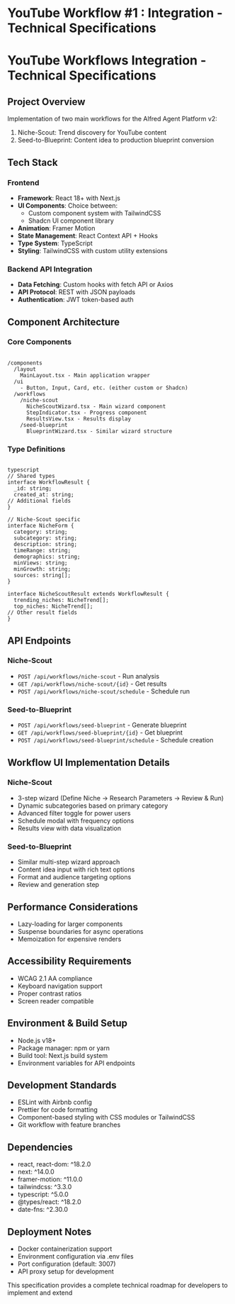 # YouTube Workflow #1 :  Integration - Technical Specifications

# YouTube Workflows Integration - Technical Specifications

## Project Overview

Implementation of two main workflows for the Alfred Agent Platform v2:

1. Niche-Scout: Trend discovery for YouTube content
2. Seed-to-Blueprint: Content idea to production blueprint conversion

## Tech Stack

### Frontend

- **Framework**: React 18+ with Next.js
- **UI Components**: Choice between:
    - Custom component system with TailwindCSS
    - Shadcn UI component library
- **Animation**: Framer Motion
- **State Management**: React Context API + Hooks
- **Type System**: TypeScript
- **Styling**: TailwindCSS with custom utility extensions

### Backend API Integration

- **Data Fetching**: Custom hooks with fetch API or Axios
- **API Protocol**: REST with JSON payloads
- **Authentication**: JWT token-based auth

## Component Architecture

### Core Components

```

/components
  /layout
    MainLayout.tsx - Main application wrapper
  /ui
    - Button, Input, Card, etc. (either custom or Shadcn)
  /workflows
    /niche-scout
      NicheScoutWizard.tsx - Main wizard component
      StepIndicator.tsx - Progress component
      ResultsView.tsx - Results display
    /seed-blueprint
      BlueprintWizard.tsx - Similar wizard structure

```

### Type Definitions

```tsx

typescript
// Shared types
interface WorkflowResult {
  _id: string;
  created_at: string;
// Additional fields
}

// Niche-Scout specific
interface NicheForm {
  category: string;
  subcategory: string;
  description: string;
  timeRange: string;
  demographics: string;
  minViews: string;
  minGrowth: string;
  sources: string[];
}

interface NicheScoutResult extends WorkflowResult {
  trending_niches: NicheTrend[];
  top_niches: NicheTrend[];
// Other result fields
}

```

## API Endpoints

### Niche-Scout

- `POST /api/workflows/niche-scout` - Run analysis
- `GET /api/workflows/niche-scout/{id}` - Get results
- `POST /api/workflows/niche-scout/schedule` - Schedule run

### Seed-to-Blueprint

- `POST /api/workflows/seed-blueprint` - Generate blueprint
- `GET /api/workflows/seed-blueprint/{id}` - Get blueprint
- `POST /api/workflows/seed-blueprint/schedule` - Schedule creation

## Workflow UI Implementation Details

### Niche-Scout

- 3-step wizard (Define Niche → Research Parameters → Review & Run)
- Dynamic subcategories based on primary category
- Advanced filter toggle for power users
- Schedule modal with frequency options
- Results view with data visualization

### Seed-to-Blueprint

- Similar multi-step wizard approach
- Content idea input with rich text options
- Format and audience targeting options
- Review and generation step

## Performance Considerations

- Lazy-loading for larger components
- Suspense boundaries for async operations
- Memoization for expensive renders

## Accessibility Requirements

- WCAG 2.1 AA compliance
- Keyboard navigation support
- Proper contrast ratios
- Screen reader compatible

## Environment & Build Setup

- Node.js v18+
- Package manager: npm or yarn
- Build tool: Next.js build system
- Environment variables for API endpoints

## Development Standards

- ESLint with Airbnb config
- Prettier for code formatting
- Component-based styling with CSS modules or TailwindCSS
- Git workflow with feature branches

## Dependencies

- react, react-dom: ^18.2.0
- next: ^14.0.0
- framer-motion: ^11.0.0
- tailwindcss: ^3.3.0
- typescript: ^5.0.0
- @types/react: ^18.2.0
- date-fns: ^2.30.0

## Deployment Notes

- Docker containerization support
- Environment configuration via .env files
- Port configuration (default: 3007)
- API proxy setup for development

This specification provides a complete technical roadmap for developers to implement and extend
